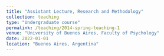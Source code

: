 ```yaml
---
title: "Assistant Lecture, Research and Methodology"
collection: teaching
type: "Undergraduate course"
permalink: /teaching/2014-spring-teaching-1
venue: "University of Buenos Aires, Faculty of Psychology"
date: 2022-01-01
location: "Buenos Aires, Argentina"
---
```

